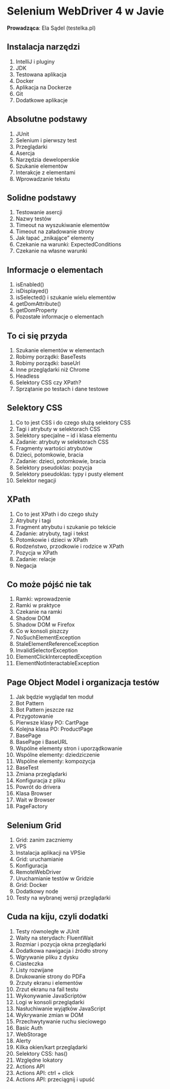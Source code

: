 # Selenium WebDriver 4 w Javie

**Prowadząca**: Ela Sądel (testelka.pl)

## Instalacja narzędzi
1. IntelliJ i pluginy
2. JDK
3. Testowana aplikacja
4. Docker
5. Aplikacja na Dockerze
6. Git
7. Dodatkowe aplikacje

## Absolutne podstawy
1. JUnit
2. Selenium i pierwszy test
3. Przeglądarki
4. Asercja
5. Narzędzia deweloperskie
6. Szukanie elementów
7. Interakcje z elementami
8. Wprowadzanie tekstu

## Solidne podstawy
1. Testowanie asercji
2. Nazwy testów
3. Timeout na wyszukiwanie elementów
4. Timeout na załadowanie strony 
5. Jak łapać „znikające” elementy 
6. Czekanie na warunki: ExpectedConditions
7. Czekanie na własne warunki

## Informacje o elementach
1. isEnabled()
2. isDisplayed()
3. isSelected() i szukanie wielu elementów
4. getDomAttribute()
5. getDomProperty
6. Pozostałe informacje o elementach

## To ci się przyda
1. Szukanie elementów w elementach 
2. Robimy porządki: BaseTests 
3. Robimy porządki: baseUrl 
4. Inne przeglądarki niż Chrome 
5. Headless 
6. Selektory CSS czy XPath? 
7. Sprzątanie po testach i dane testowe

## Selektory CSS
1. Co to jest CSS i do czego służą selektory CSS
2. Tagi i atrybuty w selektorach CSS  
3. Selektory specjalne – id i klasa elementu 
4. Zadanie: atrybuty w selektorach CSS
5. Fragmenty wartości atrybutów
6. Dzieci, potomkowie, bracia
7. Zadanie: dzieci, potomkowie, bracia
8. Selektory pseudoklas: pozycja 
9. Selektory pseudoklas: typy i pusty element 
10. Selektor negacji

## XPath
1. Co to jest XPath i do czego służy
2. Atrybuty i tagi
3. Fragment atrybutu i szukanie po tekście
4. Zadanie: atrybuty, tagi i tekst
5. Potomkowie i dzieci w XPath
6. Rodzeństwo, przodkowie i rodzice w XPath
7. Pozycja w XPath
8. Zadanie: relacje
9. Negacja

## Co może pójść nie tak
1. Ramki: wprowadzenie
2. Ramki w praktyce
3. Czekanie na ramki
4. Shadow DOM
5. Shadow DOM w Firefox
6. Co w konsoli piszczy
7. NoSuchElementException
8. StaleElementReferenceException
9. InvalidSelectorException
10. ElementClickInterceptedException
11. ElementNotInteractableException

## Page Object Model i organizacja testów

1. Jak będzie wyglądał ten moduł
2. Bot Pattern
3. Bot Pattern jeszcze raz
4. Przygotowanie
5. Pierwsze klasy PO: CartPage
6. Kolejna klasa PO: ProductPage
7. BasePage
8. BasePage i BaseURL
9. Wspólne elementy stron i uporządkowanie
10. Wspólne elementy: dziedziczenie
11. Wspólne elementy: kompozycja
12. BaseTest
13. Zmiana przeglądarki
14. Konfiguracja z pliku
15. Powrót do drivera
16. Klasa Browser
17. Wait w Browser
18. PageFactory

## Selenium Grid
1. Grid: zanim zaczniemy 
2. VPS 
3. Instalacja aplikacji na VPSie 
4. Grid: uruchamianie 
5. Konfiguracja 
6. RemoteWebDriver 
7. Uruchamianie testów w Gridzie 
8. Grid: Docker 
9. Dodatkowy node 
10. Testy na wybranej wersji przeglądarki

## Cuda na kiju, czyli dodatki
1. Testy równoległe w JUnit
2. Waity na sterydach: FluentWait 
3. Rozmiar i pozycja okna przeglądarki 
4. Dodatkowa nawigacja i źródło strony 
5. Wgrywanie pliku z dysku 
6. Ciasteczka 
7. Listy rozwijane 
8. Drukowanie strony do PDFa 
9. Zrzuty ekranu i elementów 
10. Zrzut ekranu na fail testu 
11. Wykonywanie JavaScriptów 
12. Logi w konsoli przeglądarki 
13. Nasłuchiwanie wyjątków JavaScript 
14. Wykrywanie zmian w DOM 
15. Przechwytywanie ruchu sieciowego 
16. Basic Auth 
17. WebStorage 
18. Alerty 
19. Kilka okien/kart przeglądarki 
20. Selektory CSS: has()
21. Względne lokatory 
22. Actions API 
23. Actions API: ctrl + click 
24. Actions API: przeciągnij i upuść